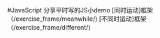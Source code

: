 #JavaScript
分享平时写的JS小demo
[同时运动]框架（/exercise_frame/meanwhile/)
[不同时运动]框架（/exercise_frame/different/)
